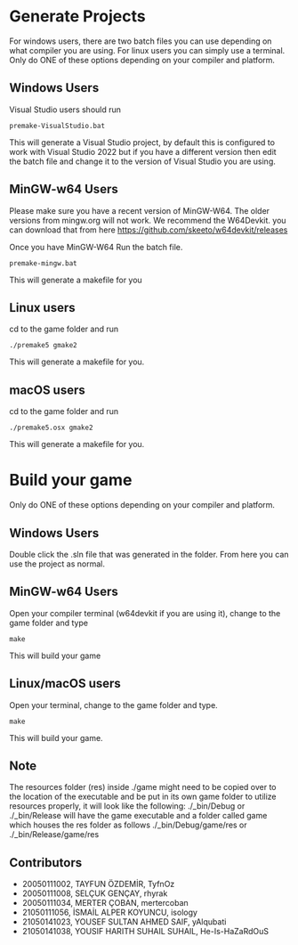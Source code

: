 # Generate Projects
For windows users, there are two batch files you can use depending on what compiler you are using. For linux users you can simply use a terminal.
Only do ONE of these options depending on your compiler and platform.
## Windows Users
Visual Studio users should run

    premake-VisualStudio.bat
	
This will generate a Visual Studio project, by default this is configured to work with Visual Studio 2022 but if you have a different version then
edit the batch file and change it to the version of Visual Studio you are using.
	
## MinGW-w64 Users
Please make sure you have a recent version of MinGW-W64. The older versions from mingw.org will not work.
We recommend the W64Devkit. you can download that from here https://github.com/skeeto/w64devkit/releases

Once you have MinGW-W64
Run the batch file.

    premake-mingw.bat

This will generate a makefile for you
	
## Linux users
cd to the game folder and run

    ./premake5 gmake2

This will generate a makefile for you.

## macOS users
cd to the game folder and run

    ./premake5.osx gmake2
	
This will generate a makefile for you.

# Build your game
Only do ONE of these options depending on your compiler and platform.
## Windows Users
Double click the .sln file that was generated in the folder. From here you can use the project as normal.
	
## MinGW-w64 Users
Open your compiler terminal (w64devkit if you are using it), change to the game folder and type 

    make
	
This will build your game
	
## Linux/macOS users
Open your terminal, change to the game folder and type.

    make
	
This will build your game.

## Note
The resources folder (res) inside ./game might need to be copied over to the location of the executable and be put in its own game folder to utilize resources properly,
 it will look like the following: ./_bin/Debug or ./_bin/Release will have the game executable and a folder called game which houses the res folder as follows ./_bin/Debug/game/res or ./_bin/Release/game/res

## Contributors
* 20050111002, TAYFUN ÖZDEMİR, TyfnOz
* 20050111008, SELÇUK GENÇAY, rhyrak
* 20050111034, MERTER ÇOBAN, mertercoban
* 21050111056, İSMAİL ALPER KOYUNCU, isology
* 21050141023, YOUSEF SULTAN AHMED SAIF, yAlqubati
* 21050141038, YOUSIF HARITH SUHAIL SUHAIL, He-Is-HaZaRdOuS
 
